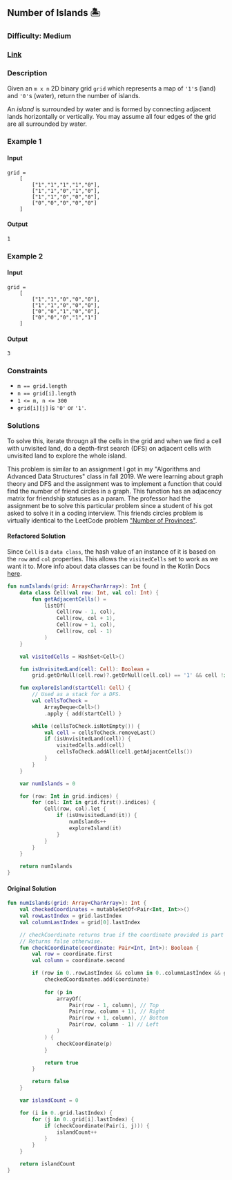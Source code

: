 ## Number of Islands :desert_island:
### Difficulty: Medium
### [Link](https://leetcode.com/problems/number-of-islands/)

### Description

Given an `m x n` 2D binary grid `grid` which represents a map of `'1'`s (land) and `'0'`s (water), return the number of islands.

An *island* is surrounded by water and is formed by connecting adjacent lands horizontally or vertically. You may assume all four edges of the grid are all surrounded by water.

### Example 1

#### Input

```
grid =
    [
        ["1","1","1","1","0"],
        ["1","1","0","1","0"],
        ["1","1","0","0","0"],
        ["0","0","0","0","0"]
    ]
```

#### Output
`1`

### Example 2

#### Input

```
grid =
    [
        ["1","1","0","0","0"],
        ["1","1","0","0","0"],
        ["0","0","1","0","0"],
        ["0","0","0","1","1"]
    ]
```

#### Output
`3`

### Constraints
- `m == grid.length`
- `n == grid[i].length`
- `1 <= m, n <= 300`
- `grid[i][j]` is `'0'` or `'1'`.

### Solutions

To solve this, iterate througn all the cells in the grid and when we find a cell with unvisited land, do a depth-first search (DFS) on adjacent cells with unvisited land to explore the whole island.

This problem is similar to an assignment I got in my "Algorithms and Advanced Data Structures" class in fall 2019. We were learning about graph theory and DFS and the assignment was to implement a function that could find the number of friend circles in a graph. This function has an adjacency matrix for friendship statuses as a param. The professor had the assignment be to solve this particular problem since a student of his got asked to solve it in a coding interview. This friends circles problem is virtually identical to the LeetCode problem ["Number of Provinces"](https://leetcode.com/problems/number-of-provinces/).

#### Refactored Solution

Since `Cell` is a `data class`, the hash value of an instance of it is based on the `row` and `col` properties. This allows the `visitedCells` set to work as we want it to. More info about data classes can be found in the Kotlin Docs [here](https://kotlinlang.org/docs/data-classes.html).

```kotlin
fun numIslands(grid: Array<CharArray>): Int {
    data class Cell(val row: Int, val col: Int) {
        fun getAdjacentCells() =
            listOf(
                Cell(row - 1, col),
                Cell(row, col + 1),
                Cell(row + 1, col),
                Cell(row, col - 1)
            )
    }

    val visitedCells = HashSet<Cell>()

    fun isUnvisitedLand(cell: Cell): Boolean =
        grid.getOrNull(cell.row)?.getOrNull(cell.col) == '1' && cell !in visitedCells

    fun exploreIsland(startCell: Cell) {
        // Used as a stack for a DFS.
        val cellsToCheck =
            ArrayDeque<Cell>()
            .apply { add(startCell) }

        while (cellsToCheck.isNotEmpty()) {
            val cell = cellsToCheck.removeLast()
            if (isUnvisitedLand(cell)) {
                visitedCells.add(cell)
                cellsToCheck.addAll(cell.getAdjacentCells())
            }
        }
    }

    var numIslands = 0

    for (row: Int in grid.indices) {
        for (col: Int in grid.first().indices) {
            Cell(row, col).let {
                if (isUnvisitedLand(it)) {
                    numIslands++
                    exploreIsland(it)
                }
            }
        }
    }

    return numIslands
}
```

#### Original Solution

```kotlin
fun numIslands(grid: Array<CharArray>): Int {
    val checkedCoordinates = mutableSetOf<Pair<Int, Int>>()
    val rowLastIndex = grid.lastIndex
    val columnLastIndex = grid[0].lastIndex

    // checkCoordinate returns true if the coordinate provided is part of an island and hasn't been checked yet.
    // Returns false otherwise.
    fun checkCoordinate(coordinate: Pair<Int, Int>): Boolean {
        val row = coordinate.first
        val column = coordinate.second

        if (row in 0..rowLastIndex && column in 0..columnLastIndex && grid[row][column] != '0' && coordinate !in checkedCoordinates) {
            checkedCoordinates.add(coordinate)
            
            for (p in 
                arrayOf(
                    Pair(row - 1, column), // Top
                    Pair(row, column + 1), // Right
                    Pair(row + 1, column), // Bottom
                    Pair(row, column - 1) // Left
                )
            ) {
                checkCoordinate(p)
            }

            return true
        }

        return false
    }

    var islandCount = 0

    for (i in 0..grid.lastIndex) {
        for (j in 0..grid[i].lastIndex) {
            if (checkCoordinate(Pair(i, j))) {
                islandCount++
            }
        }
    }

    return islandCount
}
```